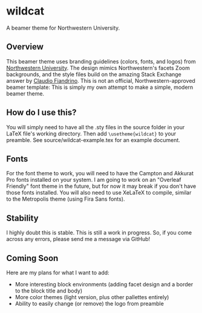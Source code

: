 # wildcat
A beamer theme for Northwestern University.

## Overview
This beamer theme uses branding guidelines (colors, fonts, and logos) from [Northwestern University](https://www.northwestern.edu/brand/visual-identity/). The design mimics Northwestern's facets Zoom backgrounds, and the style files build on the amazing Stack Exchange answer by [Claudio Fiandrino](https://tex.stackexchange.com/questions/146529/design-a-custom-beamer-theme-from-scratch). This is not an official, Northwestern-approved beamer template: This is simply my own attempt to make a simple, modern beamer theme. 

## How do I use this?
You will simply need to have all the .sty files in the source folder in your LaTeX file's working directory. Then add `\usetheme{wildcat}` to your preamble. See source/wildcat-example.tex for an example document. 

## Fonts
For the font theme to work, you will need to have the Campton and Akkurat Pro fonts installed on your system. I am going to work on an "Overleaf Friendly" font theme in the future, but for now it may break if you don't have those fonts installed. You will also need to use XeLaTeX to compile, similar to the Metropolis theme (using Fira Sans fonts).

## Stability
I highly doubt this is stable. This is still a work in progress. So, if you come across any errors, please send me a message via GitHub!

## Coming Soon
Here are my plans for what I want to add:
- More interesting block environments (adding facet design and a border to the block title and body)
- More color themes (light version, plus other pallettes entirely)
- Ability to easily change (or remove) the logo from preamble
